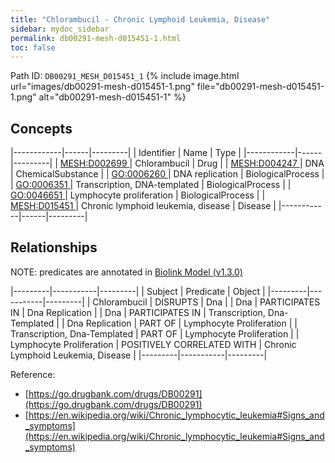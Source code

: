 ```yaml
---
title: "Chlorambucil - Chronic Lymphoid Leukemia, Disease"
sidebar: mydoc_sidebar
permalink: db00291-mesh-d015451-1.html
toc: false 
---
```



Path ID: `DB00291_MESH_D015451_1`
{% include image.html url="images/db00291-mesh-d015451-1.png" file="db00291-mesh-d015451-1.png" alt="db00291-mesh-d015451-1" %}

## Concepts

|------------|------|---------|
| Identifier | Name | Type    |
|------------|------|---------|
| <a href="https://identifiers.org/MESH:D002699">MESH:D002699 </a> | Chlorambucil | Drug |
| <a href="https://identifiers.org/MESH:D004247">MESH:D004247 </a> | DNA | ChemicalSubstance |
| <a href="https://identifiers.org/GO:0006260">GO:0006260 </a> | DNA replication | BiologicalProcess |
| <a href="https://identifiers.org/GO:0006351">GO:0006351 </a> | Transcription, DNA-templated | BiologicalProcess |
| <a href="https://identifiers.org/GO:0046651">GO:0046651 </a> | Lymphocyte proliferation | BiologicalProcess |
| <a href="https://identifiers.org/MESH:D015451">MESH:D015451 </a> | Chronic lymphoid leukemia, disease | Disease |
|------------|------|---------|

## Relationships


NOTE: predicates are annotated in <a href="https://github.com/biolink/biolink-model/releases/tag/v1.3.0">Biolink Model (v1.3.0)</a>

|---------|-----------|---------|
| Subject | Predicate | Object  |
|---------|-----------|---------|
| Chlorambucil | DISRUPTS | Dna |
| Dna | PARTICIPATES IN | Dna Replication |
| Dna | PARTICIPATES IN | Transcription, Dna-Templated |
| Dna Replication | PART OF | Lymphocyte Proliferation |
| Transcription, Dna-Templated | PART OF | Lymphocyte Proliferation |
| Lymphocyte Proliferation | POSITIVELY CORRELATED WITH | Chronic Lymphoid Leukemia, Disease |
|---------|-----------|---------|

Reference: 
  - [https://go.drugbank.com/drugs/DB00291](https://go.drugbank.com/drugs/DB00291)
  - [https://en.wikipedia.org/wiki/Chronic_lymphocytic_leukemia#Signs_and_symptoms](https://en.wikipedia.org/wiki/Chronic_lymphocytic_leukemia#Signs_and_symptoms)
